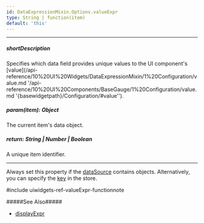 ```yaml
---
id: DataExpressionMixin.Options.valueExpr
type: String | function(item)
default: 'this'
---
```

---
##### shortDescription
Specifies which data field provides unique values to the UI component's [value](/api-reference/10%20UI%20Widgets/DataExpressionMixin/1%20Configuration/value.md '/api-reference/10%20UI%20Components/BaseGauge/1%20Configuration/value.md '{basewidgetpath}/Configuration/#value'').

##### param(item): Object
The current item's data object.

##### return: String | Number | Boolean
A unique item identifier.

---
Always set this property if the [dataSource](/api-reference/10%20UI%20Widgets/DataExpressionMixin/1%20Configuration/dataSource.md '{basewidgetpath}/Configuration/#dataSource') contains objects. Alternatively, you can specify the [key](/api-reference/30%20Data%20Layer/Store/1%20Configuration/key.md '/Documentation/ApiReference/Data_Layer/CustomStore/Configuration/#key') in the store. 

#include uiwidgets-ref-valueExpr-functionnote

#####See Also#####
- [displayExpr](/api-reference/10%20UI%20Components/DataExpressionMixin/1%20Configuration/displayExpr.md '{basewidgetpath}/Configuration/#displayExpr')